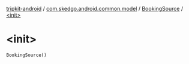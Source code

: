 [tripkit-android](../../index.md) / [com.skedgo.android.common.model](../index.md) / [BookingSource](index.md) / [&lt;init&gt;](./-init-.md)

# &lt;init&gt;

`BookingSource()`